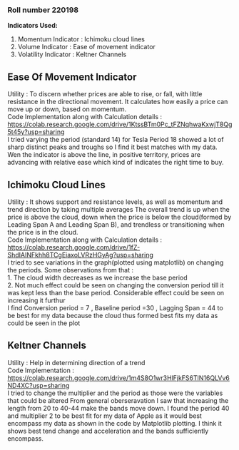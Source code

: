 ### Roll number 220198
**Indicators Used:**
1. Momentum Indicator : Ichimoku cloud lines  
2. Volume Indicator : Ease of movement indicator
3. Volatility Indicator : Keltner Channels
## Ease Of Movement Indicator
Utility : To discern whether prices are able to rise, or fall, with little resistance in the directional movement.
          It calculates how easily a price can move up or down, based on momentum.<br>
          Code Implementation along with Calculation details : https://colab.research.google.com/drive/1KtssBTm0Pc_tFZNqhwaKxwjT8Qg5t45y?usp=sharing <br>
 I tried varying the period (standard 14) for Tesla
 Period 18 showed a lot of sharp distinct peaks and troughs so I find it best matches with my data. Wen the indicator is above the line, in positive territory, prices are advancing with relative ease which kind of indicates the right time to buy.
 ## Ichimoku Cloud Lines
 Utility :  It shows support and resistance levels, as well as momentum and trend direction by taking multiple averages
 The overall trend is up when the price is above the cloud, down when the price is below the cloud(formed by Leading Span A and Leading Span B), and trendless or transitioning when the price is in the cloud.<br>
 Code Implementation along with Calculation details : https://colab.research.google.com/drive/1fZ-ShdIAINFkhh8TCgEiaxoLVRzHGyAg?usp=sharing<br>
 I tried to see variations in the graph(plotted using matplotlib) on changing the periods. Some observations from that :<br>
          1. The cloud width decreases as we increase the base period<br>
          2. Not much effect could be seen on changing the conversion period till it was kept less than the base period. Considerable effect could be seen on                      increasing it furthur <br>
 I find Conversion period = 7 , Baseline period =30 , Lagging Span = 44 to be  best for my data because the cloud thus formed best fits my data as could be seen in the plot
   
## Keltner Channels
Utility : Help in determining direction of a trend <br>
Code Implementation : https://colab.research.google.com/drive/1m4S8O1wr3HlFjkFS6TlN16QLVv6ND4XC?usp=sharing <br>
I tried to change the multiplier and the period as those were the variables that could be altered
From general oberseravation I saw that increasing the length from 20 to 40-44 make the bands move down.
I found the period 40 and multiplier 2 to be best fit for my data of Apple as it would best encompass my data as shown in the code by Matplotlib plotting.
I think it shows best tend change and acceleration and the bands sufficiently encompass.



